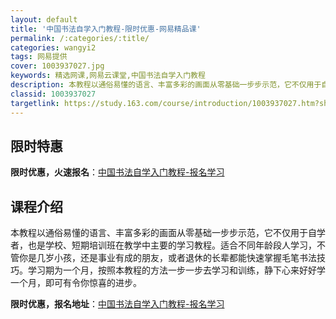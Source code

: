 ```yaml
---
layout: default
title: '中国书法自学入门教程-限时优惠-网易精品课'
permalink: /:categories/:title/
categories: wangyi2
tags: 网易提供
cover: 1003937027.jpg
keywords: 精选网课,网易云课堂,中国书法自学入门教程
description: 本教程以通俗易懂的语言、丰富多彩的画面从零基础一步步示范，它不仅用于自学者，也是学校、短期培训班在教学中主要的学习教程。
classid: 1003937027
targetlink: https://study.163.com/course/introduction/1003937027.htm?share=1&shareId=1025206652&utm_campaign=share&utm_medium=iphoneShare&utm_source=&utm_u=1025206652
---
```


## 限时特惠

**限时优惠，火速报名**：[中国书法自学入门教程-报名学习](https://study.163.com/course/introduction/1003937027.htm?share=1&shareId=1025206652&utm_campaign=share&utm_medium=iphoneShare&utm_source=&utm_u=1025206652)

## 课程介绍

本教程以通俗易懂的语言、丰富多彩的画面从零基础一步步示范，它不仅用于自学者，也是学校、短期培训班在教学中主要的学习教程。适合不同年龄段人学习，不管你是几岁小孩，还是事业有成的朋友，或者退休的长辈都能快速掌握毛笔书法技巧。学习期为一个月，按照本教程的方法一步一步去学习和训练，静下心来好好学一个月，即可有令你惊喜的进步。

**限时优惠，报名地址**：[中国书法自学入门教程-报名学习](https://study.163.com/course/introduction/1003937027.htm?share=1&shareId=1025206652&utm_campaign=share&utm_medium=iphoneShare&utm_source=&utm_u=1025206652)

